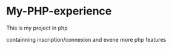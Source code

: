 # My-PHP-experience

This is my project in php

containning inscription/connexion and evene more php features

